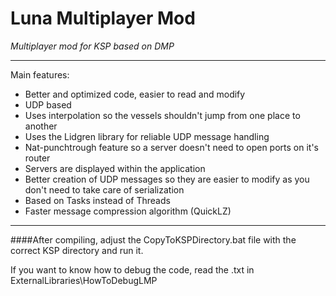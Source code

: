 # Luna Multiplayer Mod

*Multiplayer mod for KSP based on DMP*

---
Main features:
- Better and optimized code, easier to read and modify
- UDP based
- Uses interpolation so the vessels shouldn't jump from one place to another
- Uses the Lidgren library for reliable UDP message handling
- Nat-punchtrough feature so a server doesn't need to open ports on it's router
- Servers are displayed within the application
- Better creation of UDP messages so they are easier to modify as you don't need to take care of serialization
- Based on Tasks instead of Threads
- Faster message compression algorithm (QuickLZ)

---
####After compiling, adjust the CopyToKSPDirectory.bat file with the correct KSP directory and run it.

If you want to know how to debug the code, read the .txt in ExternalLibraries\HowToDebugLMP
